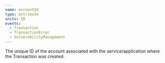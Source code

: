 ```yaml
---
name: accountId
type: attribute
units: ID
events:
  - Transaction
  - TransactionError
  - VulnerabilityManagement
---
```


The unique ID of the account associated with the service/application where the Transaction was created.